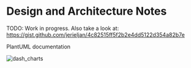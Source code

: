 # Design and Architecture Notes

TODO: Work in progress. Also take a look at: https://gist.github.com/jerieljan/4c82515ff5f2b2e4dd5122d354a82b7e

PlantUML documentation

![dash_charts](https://raw.githubusercontent.com/KyleKing/dash_charts/main/.diagrams/dash_charts.png)
